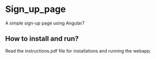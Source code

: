 # Sign_up_page
A simple sign-up page using Angular7     
## How to install and run?     
Read the instructions.pdf file for installations and running the webapp.
